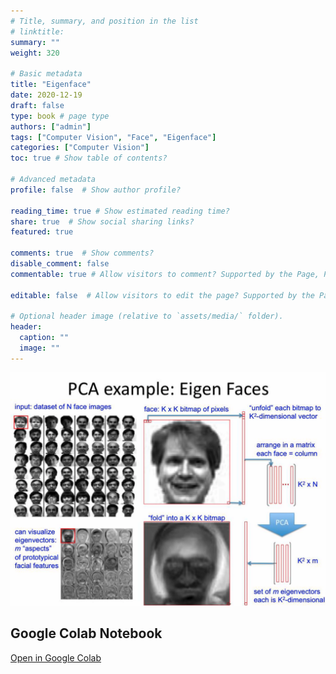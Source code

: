 ```yaml
---
# Title, summary, and position in the list
# linktitle: 
summary: ""
weight: 320

# Basic metadata
title: "Eigenface"
date: 2020-12-19
draft: false
type: book # page type
authors: ["admin"]
tags: ["Computer Vision", "Face", "Eigenface"]
categories: ["Computer Vision"]
toc: true # Show table of contents?

# Advanced metadata
profile: false  # Show author profile?

reading_time: true # Show estimated reading time?
share: true  # Show social sharing links?
featured: true

comments: true  # Show comments?
disable_comment: false
commentable: true # Allow visitors to comment? Supported by the Page, Post, and Docs content types.

editable: false  # Allow visitors to edit the page? Supported by the Page, Post, and Docs content types.

# Optional header image (relative to `assets/media/` folder).
header:
  caption: ""
  image: ""
---
```


![截屏2021-02-07 16.22.02](https://raw.githubusercontent.com/EckoTan0804/upic-repo/master/uPic/截屏2021-02-07%2016.22.02-20210209112428930.png)



## Google Colab Notebook

[Open in Google Colab](https://colab.research.google.com/drive/1ikyS3qAz1hehQyAKXFcquUthboo75Gai?usp=sharing) 

